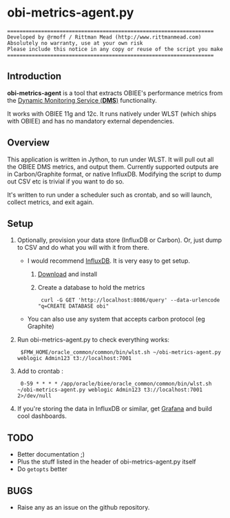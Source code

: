 # obi-metrics-agent.py							

	===================================================================
	Developed by @rmoff / Rittman Mead (http://www.rittmanmead.com)
	Absolutely no warranty, use at your own risk
	Please include this notice in any copy or reuse of the script you make
	===================================================================

## Introduction

**obi-metrics-agent** is a tool that extracts OBIEE's performance metrics from the [Dynamic Monitoring Service (**DMS**)](http://docs.oracle.com/cd/E23943_01/core.1111/e10108/dms.htm#CIHCFIFA) functionality. 

It works with OBIEE 11g and 12c. It runs natively under WLST (which ships with OBIEE) and has no mandatory external dependencies.

## Overview

This application is written in Jython, to run under WLST. It will pull out all the OBIEE DMS metrics, and output them. Currently supported outputs are in Carbon/Graphite format, or native InfluxDB. Modifying the script to dump out CSV etc is trivial if you want to do so.

It's written to run under a scheduler such as crontab, and so will launch, collect metrics, and exit again.

## Setup

1. Optionally, provision your data store (InfluxDB or Carbon). Or, just dump to CSV and do what you will with it from there.  

	* I would recommend [InfluxDB](https://influxdb.com). It is very easy to get setup. 

		1. [Download](https://influxdb.com/download/index.html#) and install 
		2. Create a database to hold the metrics 
	
				curl -G GET 'http://localhost:8086/query' --data-urlencode "q=CREATE DATABASE obi"

	* You can also use any system that accepts carbon protocol (eg Graphite)

2. Run obi-metrics-agent.py to check everything works: 

		$FMW_HOME/oracle_common/common/bin/wlst.sh ~/obi-metrics-agent.py weblogic Admin123 t3://localhost:7001

3. Add to crontab : 

		0-59 * * * * /app/oracle/biee/oracle_common/common/bin/wlst.sh ~/obi-metrics-agent.py weblogic Admin123 t3://localhost:7001 2>/dev/null

4. If you're storing the data in InfluxDB or similar, get [Grafana](http://grafana.org/download/) and build cool dashboards. 

## TODO

* Better documentation ;)
* Plus the stuff listed in the header of obi-metrics-agent.py itself
* Do `getopts` better

## BUGS

* Raise any as an issue on the github repository.
